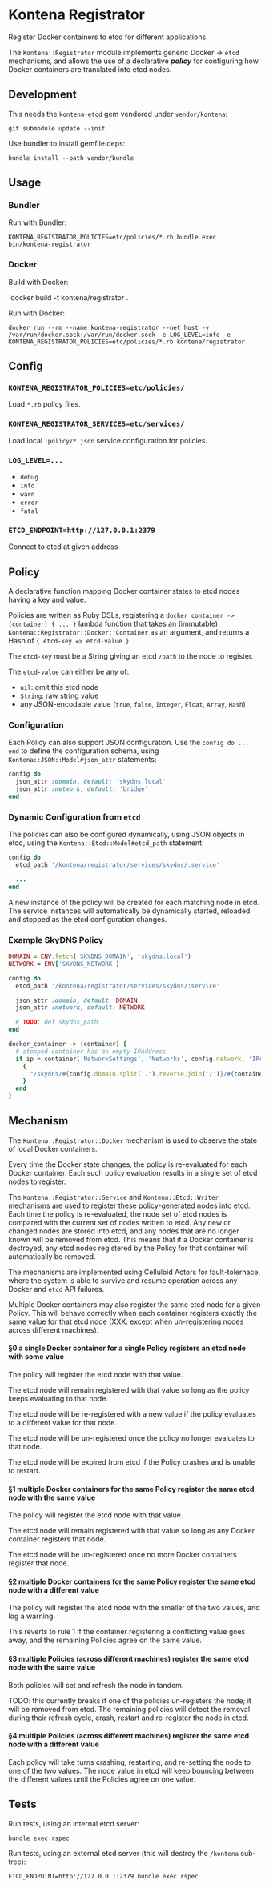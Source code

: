 # Kontena Registrator

Register Docker containers to etcd for different applications.

The `Kontena::Registrator` module implements generic Docker -> `etcd` mechanisms, and allows the use of a declarative ***policy*** for configuring how Docker containers are translated into etcd nodes.

## Development

This needs the `kontena-etcd` gem vendored under `vendor/kontena`:

`git submodule update --init`

Use bundler to install gemfile deps:

`bundle install --path vendor/bundle`

## Usage

### Bundler
Run with Bundler:

`KONTENA_REGISTRATOR_POLICIES=etc/policies/*.rb bundle exec bin/kontena-registrator`

### Docker
Build with Docker:

`docker build -t kontena/registrator .

Run with Docker:

`docker run --rm --name kontena-registrator --net host -v /var/run/docker.sock:/var/run/docker.sock -e LOG_LEVEL=info -e KONTENA_REGISTRATOR_POLICIES=etc/policies/*.rb kontena/registrator`

## Config

### `KONTENA_REGISTRATOR_POLICIES=etc/policies/`

Load `*.rb` policy files.

### `KONTENA_REGISTRATOR_SERVICES=etc/services/`

Load local `:policy/*.json` service configuration for policies.

### `LOG_LEVEL=...`

* `debug`
* `info`
* `warn`
* `error`
* `fatal`

### `ETCD_ENDPOINT=http://127.0.0.1:2379`

Connect to etcd at given address

## Policy

A declarative function mapping Docker container states to etcd nodes having a key and value.

Policies are written as Ruby DSLs, registering a `docker_container -> (container) { ... }` lambda function that takes an (immutable) `Kontena::Registrator::Docker::Container` as an argument, and returns a Hash of `{ etcd-key => etcd-value }`.

The `etcd-key` must be a String giving an etcd `/path` to the node to register.

The `etcd-value` can either be any of:

* `nil`: omit this etcd node
* `String`: raw string value
* any JSON-encodable value (`true`, `false`, `Integer`, `Float`, `Array`, `Hash`)

### Configuration

Each Policy can also support JSON configuration. Use the `config do ... end` to define the configuration schema, using `Kontena::JSON::Model#json_attr` statements:

```ruby
config do
  json_attr :domain, default: 'skydns.local'
  json_attr :network, default: 'bridge'
end
```

### Dynamic Configuration from `etcd`

The policies can also be configured dynamically, using JSON objects in etcd, using the `Kontena::Etcd::Model#etcd_path` statement:

```ruby
config do
  etcd_path '/kontena/registrator/services/skydns/:service'

  ...
end
```

A new instance of the policy will be created for each matching node in etcd.
The service instances will automatically be dynamically started, reloaded and stopped as the etcd configuration changes.

### Example SkyDNS Policy

```ruby
DOMAIN = ENV.fetch('SKYDNS_DOMAIN', 'skydns.local')
NETWORK = ENV['SKYDNS_NETWORK']

config do
  etcd_path '/kontena/registrator/services/skydns/:service'

  json_attr :domain, default: DOMAIN
  json_attr :network, default: NETWORK

  # TODO: def skydns_path
end

docker_container -> (container) {
  # stopped container has an empty IPAddress
  if ip = container['NetworkSettings', 'Networks', config.network, 'IPAddress']
    {
      "/skydns/#{config.domain.split('.').reverse.join('/')}/#{container.hostname}" => { host: ip },
    }
  end
}
```

## Mechanism

The `Kontena::Registrator::Docker` mechanism is used to observe the state of local Docker containers.

Every time the Docker state changes, the policy is re-evaluated for each Docker container.
Each such policy evaluation results in a single set of etcd nodes to register.

The `Kontena::Registrator::Service` and `Kontena::Etcd::Writer` mechanisms are used to register these policy-generated nodes into etcd.
Each time the policy is re-evaluated, the node set of etcd nodes is compared with the current set of nodes written to etcd.
Any new or changed nodes are stored into etcd, and any nodes that are no longer known will be removed from etcd.
This means that if a Docker container is destroyed, any etcd nodes registered by the Policy for that container will automatically be removed.

The mechanisms are implemented using Celluloid Actors for fault-tolernace, where the system is able to survive and resume operation across any Docker and `etcd` API failures.

Multiple Docker containers may also register the same etcd node for a given Policy.
This will behave correctly when each container registers exactly the same value for that etcd node (XXX: except when un-registering nodes across different machines).

#### §0 a single Docker container for a single Policy registers an etcd node with some value

The policy will register the etcd node with that value.

The etcd node will remain registered with that value so long as the policy keeps evaluating to that node.

The etcd node will be re-registered with a new value if the policy evaluates to a different value for that node.

The etcd node will be un-registered once the policy no longer evaluates to that node.

The etcd node will be expired from etcd if the Policy crashes and is unable to restart.

#### §1 multiple Docker containers for the same Policy register the same etcd node with the same value

The policy will register the etcd node with that value.

The etcd node will remain registered with that value so long as any Docker container registers that node.

The etcd node will be un-registered once no more Docker containers register that node.

#### §2 multiple Docker containers for the same Policy register the same etcd node with a different value

The policy will register the etcd node with the smaller of the two values, and log a warning.

This reverts to rule 1 if the container registering a conflicting value goes away, and the remaining Policies agree on the same value.

#### §3 multiple Policies (across different machines) register the same etcd node with the same value

Both policies will set and refresh the node in tandem.

TODO: this currently breaks if one of the policies un-registers the node; it will be removed from etcd.
The remaining policies will detect the removal during their refresh cycle, crash, restart and re-register the node in etcd.

#### §4 multiple Policies (across different machines) register the same etcd node with a different value

Each policy will take turns crashing, restarting, and re-setting the node to one of the two values.
The node value in etcd will keep bouncing between the different values until the Policies agree on one value.

## Tests
Run tests, using an internal etcd server:

`bundle exec rspec`

Run tests, using an external etcd server (this will destroy the `/kontena` sub-tree):

`ETCD_ENDPOINT=http://127.0.0.1:2379 bundle exec rspec`
